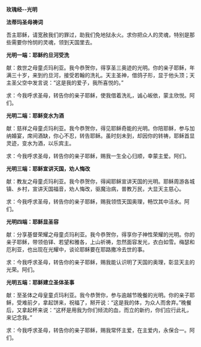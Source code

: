 **玫瑰经--光明**

**法蒂玛圣母祷词**

吾主耶稣，请宽赦我们的罪过，助我们免地狱永火。求你把众人的灵魂，特别是那些需要你怜悯的灵魂，领到天国里去。

**光明一端：耶稣约旦河受洗**

献：救世之母童贞玛利亚。我今恭贺你，得享圣三奥迹的光明。你的亲子耶稣，年满三十岁，来到约旦河，接受若翰的洗礼。天主圣神，借鸽子形，显于他头顶；天主圣父空中发言说：“这是我的爱子，我所喜悦的。”

求：今我呼求圣母，转告你的亲子耶稣，使我借着洗礼，诚心皈依，蒙主欣悦。阿们。

**光明二端：耶稣变水为酒**

献：慈祥之母童贞玛利亚。我今恭贺你，得见耶稣奇能的光明。你陪耶稣，参与加纳婚宴，席间酒缺，你心不忍，转告耶稣。虽时刻未到，却因你的转祷，耶稣首显灵迹，变水为酒，以乐宾主。

求：今我呼求圣母，转告你的亲子耶稣，赐我一生全心归顺，幸蒙主爱。阿们。

**光明三端：耶稣宣讲天国，劝人悔改**

献：教友之母童贞玛利亚。我今恭贺你，得闻耶稣宣讲天国的光明。耶稣周游各城镇、乡村，宣讲天国福音，劝人悔改，驱魔治病，普教万民，大显天主慈心。

求：今我呼求圣母，转告你的亲子耶稣，赐我领悟天国奥理，畅饮其中活水。阿们。

**光明四端：耶稣显圣容**

献：分享基督荣耀之母童贞玛利亚。我今恭贺你，得享你子神性荣耀的光明。你的亲子耶稣，带领伯铎、若望和雅各，上山祈祷，忽然面容发光，衣白如雪。梅瑟和厄利亚，也出现在光耀中，谈论耶稣要在耶路撒冷去世的事。

求：今我呼求圣母，转告你的亲子耶稣，赐我能认识明了天国的奥理，彰显天主的光荣。阿们。

**光明五端：耶稣建立圣体圣事**

献：至圣体之母皇童贞玛利亚。我今恭贺你，参与逾越节晚餐的光明。你的亲子耶稣，受难前夕，拿起饼来，祝福了，掰开说：“这是我的体，为众人而舍弃。”晚餐后，又拿起杯来说：“这杯是用我为你们倾流的血，而立的新约，你们应行此礼，来记念我。”

求：今我呼求圣母，转告你的亲子耶稣，赐我常怀主爱，在主爱内，永保合一。阿们。